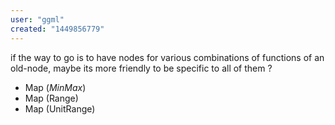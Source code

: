 ```yaml
---
user: "ggml"
created: "1449856779"
---
```


if the way to go is to have nodes for various combinations of functions of an old-node,  maybe its more friendly to be specific to all of them ?

- Map (*MinMax*)
- Map (Range)
- Map (UnitRange)

